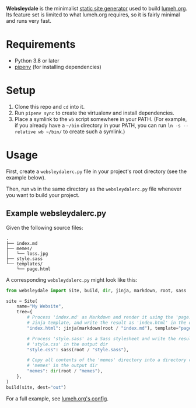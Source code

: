 **Websleydale** is the minimalist [static site generator] used to build
[lumeh.org]. Its feature set is limited to what lumeh.org requires, so
it is fairly minimal and runs very fast.

[static site generator]: https://en.wikipedia.org/wiki/Static_web_page
[lumeh.org]: https://lumeh.org/

# Requirements

* Python 3.8 or later
* [pipenv] (for installing dependencies)

[pipenv]: https://docs.pipenv.org/

# Setup

1. Clone this repo and `cd` into it.
2. Run `pipenv sync` to create the virtualenv and install dependencies.
3. Place a symlink to the `wb` script somewhere in your PATH.
   (For example, if you already have a `~/bin` directory in your PATH,
   you can run `ln -s --relative wb ~/bin/` to create such a symlink.)

# Usage

First, create a `websleydalerc.py` file in your project's root directory
(see the example below).

Then, run `wb` in the same directory as the `websleydalerc.py` file
whenever you want to build your project.

## Example websleydalerc.py

Given the following source files:

```
.
├── index.md
├── memes/
│   └── loss.jpg
├── style.sass
└── templates/
    └── page.html
```

A corresponding `websleydalerc.py` might look like this:

```python
from websleydale import Site, build, dir, jinja, markdown, root, sass

site = Site(
    name="My Website",
    tree={
        # Process 'index.md' as Markdown and render it using the 'page.html'
        # Jinja template, and write the result as 'index.html' in the output dir
        "index.html": jinja(markdown(root / "index.md"), template="page.html"),

        # Process 'style.sass' as a Sass stylesheet and write the result as
        # 'style.css' in the output dir
        "style.css": sass(root / "style.sass"),

        # Copy all contents of the 'memes' directory into a directory called
        # 'memes' in the output dir
        "memes": dir(root / "memes"),
    },
)
build(site, dest="out")
```

For a full example, see [lumeh.org's config].

[lumeh.org's config]: https://github.com/kalgynirae/lumeh.org/blob/master/websleydalerc.py
